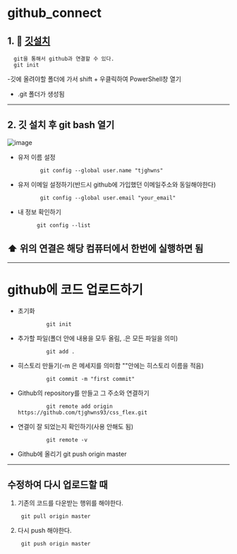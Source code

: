 # github_connect

## 1. 🛀 [깃설치](https://git-scm.com/download/win)

      git을 통해서 github과 연결할 수 있다.
      git init

-깃에 올려야할 폴더에 가서 shift + 우클릭하여 PowerShell창 열기




- .git 폴더가 생성됨
------------------
## 2. 깃 설치 후 git bash 열기

![image](https://user-images.githubusercontent.com/129016977/235418160-2616dd0e-8e32-45ea-9a25-5dd6a81cf03f.png)

* 유저 이름 설정

             git config --global user.name "tjghwns"

* 유저 이메일 설정하기(반드시 github에 가입했던 이메일주소와 동일해야한다)

             git config --global user.email "your_email"
             
* 내 정보 확인하기

            git config --list



## ⬆️ 위의 연결은 해당 컴퓨터에서 한번에 실행하면 됨
-------------------------

# github에 코드 업로드하기

   * 초기화
   
                  git init
   
   * 추가할 파일(폴더 안에 내용을 모두 올림, .은 모든 파일을 의미)
   
                  git add .
                  
   * 히스토리 만들기(-m 은 메세지를 의미함 ""안에는 히스토리 이름을 적음)
   
                  git commit -m "first commit"
      
   * Github의 repository를 만들고 그 주소와 연결하기
   
                  git remote add origin https://github.com/tjghwns93/css_flex.git

   * 연결이 잘 되었는지 확인하기(사용 안해도 됨)

                  git remote -v
                  
   * Github에 올리기
                  git push origin master

----------------------------------
## 수정하여 다시 업로드할 때 

1. 기존의 코드를 다운받는 행위를 해야한다.

        git pull origin master
        
2. 다시 push 해야한다.

        git push origin master 

